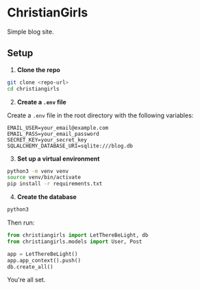 # ChristianGirls

Simple blog site.

## Setup

1. **Clone the repo**

```bash
git clone <repo-url>
cd christiangirls
```

2. **Create a `.env` file**

Create a `.env` file in the root directory with the following variables:

```env
EMAIL_USER=your_email@example.com
EMAIL_PASS=your_email_password
SECRET_KEY=your_secret_key
SQLALCHEMY_DATABASE_URI=sqlite:///blog.db
```

3. **Set up a virtual environment**

```bash
python3 -m venv venv
source venv/bin/activate
pip install -r requirements.txt
```

4. **Create the database**

```bash
python3
```

Then run:

```python
from christiangirls import LetThereBeLight, db
from christiangirls.models import User, Post

app = LetThereBeLight()
app.app_context().push()
db.create_all()
```

You're all set.
